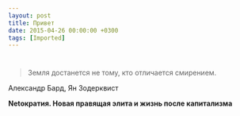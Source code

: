 ```yaml
---
layout: post
title: Привет
date: 2015-04-26 00:00:00 +0300
tags: [Imported]
---
```

# 

> Земля достанется не тому, кто отличается смирением.

Александр Бард, Ян Зодерквист

**Netократия. Новая правящая элита и жизнь после капитализма**
